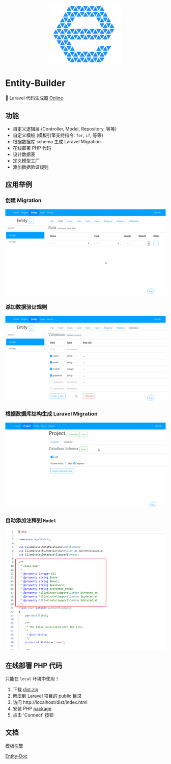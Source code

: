 
<p align="center">
    <img src="src/assets/logo.svg" alt="logo" width="222" />
</p>

# Entity-Builder

:tomato: Laravel 代码生成器 [Online](https://googee.github.io/Entity-Builder/dist)

## 功能

- 自定义逻辑层 (Controller, Model, Repository, 等等)
- 自定义模板 (模板引擎支持指令: `for`, `if`, 等等)
- 根据数据库 schema 生成 Laravel Migration
- 在线部署 PHP 代码
- 设计数据表
- 定义模型工厂
- 添加数据验证规则


## 应用举例

### 创建 Migration

![Migration](https://github.com/GooGee/Entity-Builder/raw/main/image/table.gif)

### 添加数据验证规则

![Validation](https://github.com/GooGee/Entity-Builder/raw/main/image/rule.gif)

### 根据数据库结构生成 Laravel Migration

![Schema](https://github.com/GooGee/Entity-Builder/raw/main/image/schema.gif)

### 自动添加注释到 `Model`

![Model](https://github.com/GooGee/Entity-Builder/raw/main/image/model.png)


## 在线部署 PHP 代码

只能在 `local` 环境中使用！

1. 下载 [dist.zip](https://github.com/GooGee/Entity-Builder/releases)
1. 解压到 Laravel 项目的 public 目录
1. 访问 http://localhost/dist/index.html
1. 安装 PHP [package](https://github.com/GooGee/Entity)
1. 点击 'Connect' 按钮


## 文档

[模板引擎](https://mozilla.github.io/nunjucks/templating.html)

[Entity-Doc](https://googee.github.io/Entity-Builder/docs/model/index.html)
